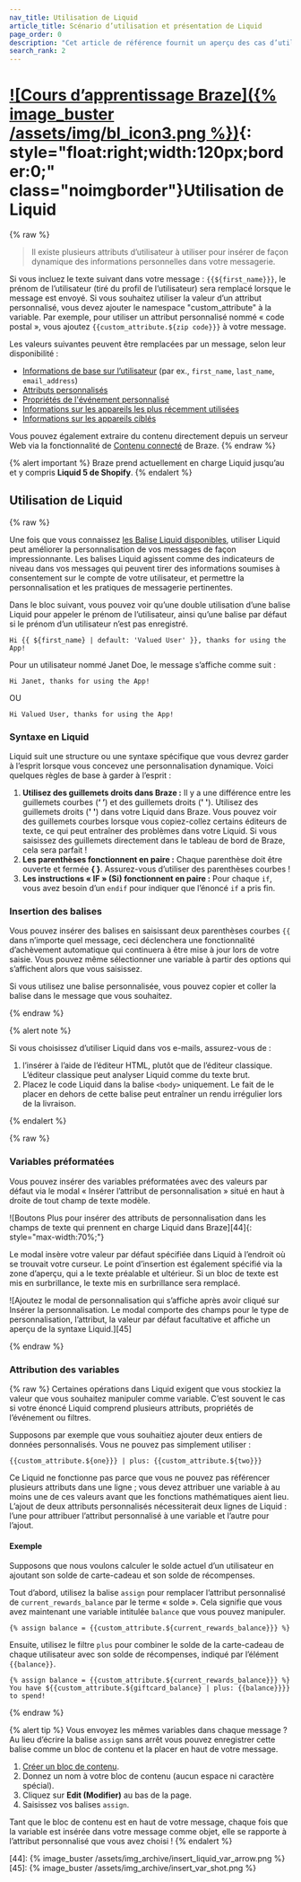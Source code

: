 ```yaml
---
nav_title: Utilisation de Liquid
article_title: Scénario d’utilisation et présentation de Liquid
page_order: 0
description: "Cet article de référence fournit un aperçu des cas d’utilisation courants de Liquid et de la manière d’inclure des balises Liquid dans vos messages."
search_rank: 2
---
```


# [![Cours d’apprentissage Braze]({% image_buster /assets/img/bl_icon3.png %})](https://learning.braze.com/dynamic-personalization-with-liquid){: style="float:right;width:120px;border:0;" class="noimgborder"}Utilisation de Liquid

{% raw %}

> Il existe plusieurs attributs d’utilisateur à utiliser pour insérer de façon dynamique des informations personnelles dans votre messagerie.

Si vous incluez le texte suivant dans votre message : `{{${first_name}}}`, le prénom de l’utilisateur (tiré du profil de l’utilisateur) sera remplacé lorsque le message est envoyé. Si vous souhaitez utiliser la valeur d’un attribut personnalisé, vous devez ajouter le namespace "custom_attribute" à la variable. Par exemple, pour utiliser un attribut personnalisé nommé « code postal », vous ajoutez `{{custom_attribute.${zip code}}}` à votre message.

Les valeurs suivantes peuvent être remplacées par un message, selon leur disponibilité :

- [Informations de base sur l’utilisateur][1] (par ex., `first_name`, `last_name`, `email_address`)
- [Attributs personnalisés][2]
- [Propriétés de l'événement  personnalisé][11]
- [Informations sur les appareils les plus récemment utilisées][39]
- [Informations sur les appareils ciblés][40]

Vous pouvez également extraire du contenu directement depuis un serveur Web via la fonctionnalité de [Contenu connecté][9] de Braze.
{% endraw %}

{% alert important %}
Braze prend actuellement en charge Liquid jusqu’au et y compris **Liquid 5 de Shopify**.
{% endalert %}

## Utilisation de Liquid

{% raw %}

Une fois que vous connaissez [les Balise Liquid disponibles][1], utiliser Liquid peut améliorer la personnalisation de vos messages de façon impressionnante. Les balises Liquid agissent comme des indicateurs de niveau dans vos messages qui peuvent tirer des informations soumises à consentement sur le compte de votre utilisateur, et permettre la personnalisation et les pratiques de messagerie pertinentes.

Dans le bloc suivant, vous pouvez voir qu’une double utilisation d’une balise Liquid pour appeler le prénom de l’utilisateur, ainsi qu’une balise par défaut si le prénom d’un utilisateur n’est pas enregistré.

```liquid
Hi {{ ${first_name} | default: 'Valued User' }}, thanks for using the App!
```

Pour un utilisateur nommé Janet Doe, le message s’affiche comme suit :

```
Hi Janet, thanks for using the App!
```

OU

```
Hi Valued User, thanks for using the App!
```

### Syntaxe en Liquid

Liquid suit une structure ou une syntaxe spécifique que vous devrez garder à l’esprit lorsque vous concevez une personnalisation dynamique. Voici quelques règles de base à garder à l’esprit :

1. **Utilisez des guillemets droits dans Braze :** Il y a une différence entre les guillemets courbes (**‘ ’**) et des guillemets droits (**&#39; &#39;**). Utilisez des guillemets droits (**&#39; &#39;**) dans votre Liquid dans Braze. Vous pouvez voir des guillemets courbes lorsque vous copiez-collez certains éditeurs de texte, ce qui peut entraîner des problèmes dans votre Liquid. Si vous saisissez des guillemets directement dans le tableau de bord de Braze, cela sera parfait !
2. **Les parenthèses fonctionnent en paire :** Chaque parenthèse doit être ouverte et fermée **{ }**. Assurez-vous d’utiliser des parenthèses courbes !
3. **Les instructions « IF » (Si) fonctionnent en paire :** Pour chaque `if`, vous avez besoin d’un `endif` pour indiquer que l’énoncé `if` a pris fin.

### Insertion des balises

Vous pouvez insérer des balises en saisissant deux parenthèses courbes `{{` dans n’importe quel message, ceci déclenchera une fonctionnalité d’achèvement automatique qui continuera à être mise à jour lors de votre saisie. Vous pouvez même sélectionner une variable à partir des options qui s’affichent alors que vous saisissez.

Si vous utilisez une balise personnalisée, vous pouvez copier et coller la balise dans le message que vous souhaitez.

{% endraw %}

{% alert note %}

Si vous choisissez d’utiliser Liquid dans vos e-mails, assurez-vous de :

1. l’insérer à l’aide de l’éditeur HTML, plutôt que de l’éditeur classique. L’éditeur classique peut analyser Liquid comme du texte brut.
2. Placez le code Liquid dans la balise `<body>` uniquement. Le fait de le placer en dehors de cette balise peut entraîner un rendu irrégulier lors de la livraison.

{% endalert %}

{% raw %}


### Variables préformatées

Vous pouvez insérer des variables préformatées avec des valeurs par défaut via le modal « Insérer l’attribut de personnalisation » situé en haut à droite de tout champ de texte modèle.

![Boutons Plus pour insérer des attributs de personnalisation dans les champs de texte qui prennent en charge Liquid dans Braze][44]{: style="max-width:70%;"}

Le modal insère votre valeur par défaut spécifiée dans Liquid à l’endroit où se trouvait votre curseur. Le point d’insertion est également spécifié via la zone d’aperçu, qui a le texte préalable et ultérieur. Si un bloc de texte est mis en surbrillance, le texte mis en surbrillance sera remplacé.

![Ajoutez le modal de personnalisation qui s’affiche après avoir cliqué sur Insérer la personnalisation. Le modal comporte des champs pour le type de personnalisation, l’attribut, la valeur par défaut facultative et affiche un aperçu de la syntaxe Liquid.][45]

{% endraw %}

### Attribution des variables

{% raw %}
Certaines opérations dans Liquid exigent que vous stockiez la valeur que vous souhaitez manipuler comme variable. C’est souvent le cas si votre énoncé Liquid comprend plusieurs attributs, propriétés de l’événement ou filtres.

Supposons par exemple que vous souhaitiez ajouter deux entiers de données personnalisés. Vous ne pouvez pas simplement utiliser :

```liquid
{{custom_attribute.${one}}} | plus: {{custom_attribute.${two}}}
```

Ce Liquid ne fonctionne pas parce que vous ne pouvez pas référencer plusieurs attributs dans une ligne ; vous devez attribuer une variable à au moins une de ces valeurs avant que les fonctions mathématiques aient lieu. L’ajout de deux attributs personnalisés nécessiterait deux lignes de Liquid : l’une pour attribuer l’attribut personnalisé à une variable et l’autre pour l’ajout.

#### Exemple

Supposons que nous voulons calculer le solde actuel d’un utilisateur en ajoutant son solde de carte-cadeau et son solde de récompenses.

Tout d’abord, utilisez la balise `assign` pour remplacer l’attribut personnalisé de `current_rewards_balance` par le terme « solde ». Cela signifie que vous avez maintenant une variable intitulée `balance` que vous pouvez manipuler.

```liquid
{% assign balance = {{custom_attribute.${current_rewards_balance}}} %}
```

Ensuite, utilisez le filtre `plus` pour combiner le solde de la carte-cadeau de chaque utilisateur avec son solde de récompenses, indiqué par l’élément `{{balance}}`.

```liquid
{% assign balance = {{custom_attribute.${current_rewards_balance}}} %}
You have ${{custom_attribute.${giftcard_balance} | plus: {{balance}}}} to spend!
```
{% endraw %}

{% alert tip %}
Vous envoyez les mêmes variables dans chaque message ? Au lieu d’écrire la balise `assign` sans arrêt vous pouvez enregistrer cette balise comme un bloc de contenu et la placer en haut de votre message.

1. [Créer un bloc de contenu]({{site.baseurl}}/user_guide/engagement_tools/templates_and_media/content_blocks/#create-a-content-block).
2. Donnez un nom à votre bloc de contenu (aucun espace ni caractère spécial).
3. Cliquez sur **Edit (Modifier)** au bas de la page.
4. Saisissez vos balises `assign`.

Tant que le bloc de contenu est en haut de votre message, chaque fois que la variable est insérée dans votre message comme objet, elle se rapporte à l’attribut personnalisé que vous avez choisi !
{% endalert %}

[1]: {{site.baseurl}}/user_guide/personalization_and_dynamic_content/liquid/supported_personalization_tags/
[2]: {{site.baseurl}}/user_guide/data_and_analytics/custom_data/custom_attributes/
[9]: {{site.baseurl}}/user_guide/personalization_and_dynamic_content/connected_content/about_connected_content/
[11]: {{site.baseurl}}/user_guide/data_and_analytics/custom_data/custom_events/
[39]: {{site.baseurl}}/user_guide/personalization_and_dynamic_content/liquid/supported_personalization_tags/#most-recently-used-device-information
[40]: {{site.baseurl}}/user_guide/personalization_and_dynamic_content/liquid/supported_personalization_tags/#targeted-device-information
[44]: {% image_buster /assets/img_archive/insert_liquid_var_arrow.png %}
[45]: {% image_buster /assets/img_archive/insert_var_shot.png %}

